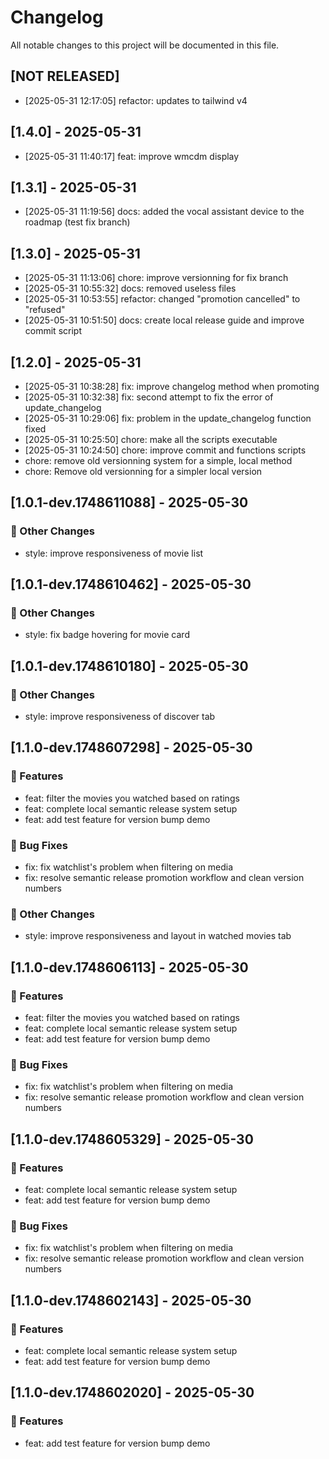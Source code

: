 # Changelog

All notable changes to this project will be documented in this file.

## [NOT RELEASED]
- [2025-05-31 12:17:05] refactor: updates to tailwind v4


## [1.4.0] - 2025-05-31
- [2025-05-31 11:40:17] feat: improve wmcdm display

## [1.3.1] - 2025-05-31
- [2025-05-31 11:19:56] docs: added the vocal assistant device to the roadmap (test fix branch)

## [1.3.0] - 2025-05-31
- [2025-05-31 11:13:06] chore: improve versionning for fix branch
- [2025-05-31 10:55:32] docs: removed useless files
- [2025-05-31 10:53:55] refactor: changed "promotion cancelled" to "refused"
- [2025-05-31 10:51:50] docs: create local release guide and improve commit script

## [1.2.0] - 2025-05-31
- [2025-05-31 10:38:28] fix: improve changelog method when promoting
- [2025-05-31 10:32:38] fix: second attempt to fix the error of update_changelog
- [2025-05-31 10:29:06] fix: problem in the update_changelog function fixed
- [2025-05-31 10:25:50] chore: make all the scripts executable
- [2025-05-31 10:24:50] chore: improve commit and functions scripts
- chore: remove old versionning system for a simple, local method
- chore: Remove old versionning for a simpler local version

## [1.0.1-dev.1748611088] - 2025-05-30

### 📝 Other Changes
- style: improve responsiveness of movie list


## [1.0.1-dev.1748610462] - 2025-05-30

### 📝 Other Changes
- style: fix badge hovering for movie card


## [1.0.1-dev.1748610180] - 2025-05-30

### 📝 Other Changes
- style: improve responsiveness of discover tab



## [1.1.0-dev.1748607298] - 2025-05-30

### 🚀 Features
- feat: filter the movies you watched based on ratings
- feat: complete local semantic release system setup
- feat: add test feature for version bump demo

### 🐛 Bug Fixes
- fix: fix watchlist's problem when filtering on media
- fix: resolve semantic release promotion workflow and clean version numbers

### 📝 Other Changes
- style: improve responsiveness and layout in watched movies tab


## [1.1.0-dev.1748606113] - 2025-05-30

### 🚀 Features
- feat: filter the movies you watched based on ratings
- feat: complete local semantic release system setup
- feat: add test feature for version bump demo

### 🐛 Bug Fixes
- fix: fix watchlist's problem when filtering on media
- fix: resolve semantic release promotion workflow and clean version numbers


## [1.1.0-dev.1748605329] - 2025-05-30

### 🚀 Features
- feat: complete local semantic release system setup
- feat: add test feature for version bump demo

### 🐛 Bug Fixes
- fix: fix watchlist's problem when filtering on media
- fix: resolve semantic release promotion workflow and clean version numbers


## [1.1.0-dev.1748602143] - 2025-05-30

### 🚀 Features
- feat: complete local semantic release system setup
- feat: add test feature for version bump demo


## [1.1.0-dev.1748602020] - 2025-05-30

### 🚀 Features
- feat: add test feature for version bump demo



